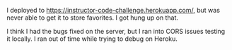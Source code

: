 I deployed to https://instructor-code-challenge.herokuapp.com/, but was never able to get it to store favorites.  I got hung up on that.

I think I had the bugs fixed on the server, but I ran into CORS issues testing it locally. I ran out of time while trying to debug on Heroku.

